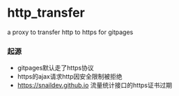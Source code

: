 # http_transfer
a proxy to transfer http to https for gitpages

### 起源
- gitpages默认走了https协议
- https的ajax请求http因安全限制被拒绝
- https://snaildev.github.io 流量统计接口的https证书过期



